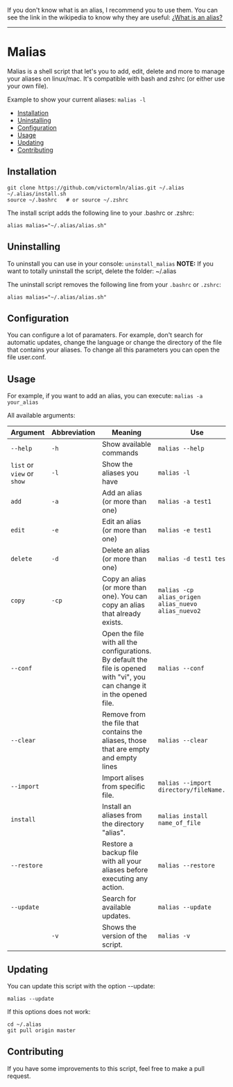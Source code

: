 If you don't know what is an alias, I recommend you to use them. You can see the link in the wikipedia to know why they are useful: <a href="https://en.wikipedia.org/wiki/Alias_(command)" target="_blank">¿What is an alias?</a>
___

# Malias

Malias is a shell script that let's you to add, edit, delete and more to manage your aliases on linux/mac. It's compatible with bash and zshrc (or either use your own file).

Example to show your current aliases:
`malias -l`

- [Installation](#installation)
- [Uninstalling](#uninstalling)
- [Configuration](#configuration)
- [Usage](#usage)
- [Updating](#updating)
- [Contributing](#contributing)


## Installation

```shell
git clone https://github.com/victormln/alias.git ~/.alias
~/.alias/install.sh
source ~/.bashrc   # or source ~/.zshrc
```

The install script adds the following line to your .bashrc or .zshrc:

`alias malias="~/.alias/alias.sh"`

## Uninstalling

To uninstall you can use in your console:
`uninstall_malias`
**NOTE:** If you want to totally uninstall the script, delete the folder:
~/.alias

The uninstall script removes the following line from your `.bashrc` or
`.zshrc`:

`alias malias="~/.alias/alias.sh"`

## Configuration

You can configure a lot of paramaters. For example, don't search for automatic updates, change the language or change the directory of the file that contains your aliases. To change all this parameters you can open the file user.conf.

## Usage

For example, if you want to add an alias, you can execute:
`malias -a your_alias`

All available arguments:

|Argument           |Abbreviation|Meaning                                   |Use|
| ------------- | ---- | ---------------------------------------- |----------|
|`--help`       |`-h`     | Show available commands         |`malias --help`  |
|`list` or `view` or `show` |`-l`  | Show the aliases you have             |`malias -l`    |
|`add`     |`-a`  | Add an alias (or more than one)   |`malias -a test1`      |
|`edit`     |`-e`  | Edit an alias (or more than one)   |`malias -e test1`      |
|`delete`     |`-d`  | Delete an alias (or more than one)   |`malias -d test1 test2`      |
|`copy`     |`-cp`  | Copy an alias (or more than one). You can copy an alias that already exists.   |`malias -cp alias_origen alias_nuevo alias_nuevo2`      |
|`--conf`     |  | Open the file with all the configurations. By default the file is opened with "vi", you can change it in the opened file.  |`malias --conf`      |.
|`--clear`     |  | Remove from the file that contains the aliases, those that are empty and empty lines  |`malias --clear`      |
|`--import`     |  | Import alises from specific file.  |`malias --import directory/fileName.txt`      |
|`install`     |  | Install an aliases from the directory "alias".  |`malias install name_of_file`      |
|`--restore`     |  | Restore a backup file with all your aliases before executing any action.  |`malias --restore`      |
|`--update`     |  | Search for available updates.  |`malias --update`      |
|     |`-v`  | Shows the version of the script.  |`malias -v`      |


## Updating

You can update this script with the option --update:

`malias --update`

If this options does not work:
```shell
cd ~/.alias
git pull origin master
```


## Contributing

If you have some improvements to this script, feel free to make a pull request.